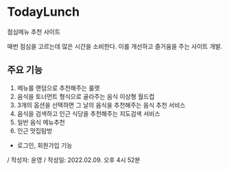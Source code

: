 # TodayLunch
점심메뉴 추천 사이트 

매번 점심을 고르는데 많은 시간을 소비한다. 이를 개선하고 즐거움을 주는 사이트 개발.

## 주요 기능
1. 메뉴를 랜덤으로 추천해주는 룰렛
2. 음식을 토너먼트 형식으로 골라주는 음식 이상형 월드컵
3. 3개의 옵션을 선택하면 그 날의 음식을 추천해주는 음식 추천 서비스
4. 음식을 검색하고 인근 식당을 추천해주는 지도검색 서비스
5. 일반 음식 메뉴추천
6. 인근 맛집탐방

* 로그인, 회원가입 기능

/ 작성자: 윤영
/ 작성일: 2022.02.09. 오후 4시 52분


